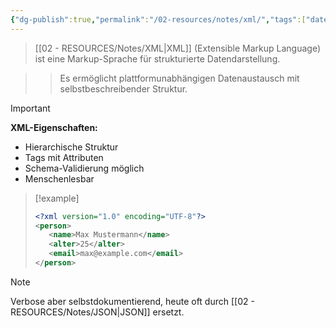 ```yaml
---
{"dg-publish":true,"permalink":"/02-resources/notes/xml/","tags":["datenformat/strukturiert","markup/standards"],"noteIcon":"","updated":"2025-09-29T16:22:53.000+02:00"}
---
```


>[[02 - RESOURCES/Notes/XML\|XML]] (Extensible Markup Language) ist eine Markup-Sprache für strukturierte Datendarstellung.

>>Es ermöglicht plattformunabhängigen Datenaustausch mit selbstbeschreibender Struktur.

>[!important] 
>**XML-Eigenschaften:**
>- Hierarchische Struktur
>- Tags mit Attributen
>- Schema-Validierung möglich
>- Menschenlesbar

>[!example] 
>```xml
><?xml version="1.0" encoding="UTF-8"?>
><person>
>    <name>Max Mustermann</name>
>    <alter>25</alter>
>    <email>max@example.com</email>
></person>
>```

>[!note] 
>Verbose aber selbstdokumentierend, heute oft durch [[02 - RESOURCES/Notes/JSON\|JSON]] ersetzt.
